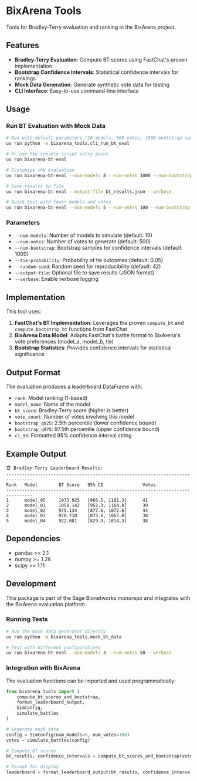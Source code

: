 # BixArena Tools

Tools for Bradley-Terry evaluation and ranking in the BixArena project.

## Features

- **Bradley-Terry Evaluation**: Compute BT scores using FastChat's proven implementation
- **Bootstrap Confidence Intervals**: Statistical confidence intervals for rankings
- **Mock Data Generation**: Generate synthetic vote data for testing
- **CLI Interface**: Easy-to-use command-line interface

## Usage

### Run BT Evaluation with Mock Data

```bash
# Run with default parameters (10 models, 500 votes, 1000 bootstrap samples)
uv run python -m bixarena_tools.cli_run_bt_eval

# Or use the console script entry point
uv run bixarena-bt-eval

# Customize the evaluation
uv run bixarena-bt-eval --num-models 8 --num-votes 1000 --num-bootstrap 500

# Save results to file
uv run bixarena-bt-eval --output-file bt_results.json --verbose

# Quick test with fewer models and votes
uv run bixarena-bt-eval --num-models 5 --num-votes 100 --num-bootstrap 100
```

### Parameters

- `--num-models`: Number of models to simulate (default: 10)
- `--num-votes`: Number of votes to generate (default: 500)
- `--num-bootstrap`: Bootstrap samples for confidence intervals (default: 1000)
- `--tie-probability`: Probability of tie outcomes (default: 0.05)
- `--random-seed`: Random seed for reproducibility (default: 42)
- `--output-file`: Optional file to save results (JSON format)
- `--verbose`: Enable verbose logging

## Implementation

This tool uses:

1. **FastChat's BT Implementation**: Leverages the proven `compute_bt` and `compute_bootstrap_bt` functions from FastChat
2. **BixArena Data Model**: Adapts FastChat's battle format to BixArena's vote preferences (model_a, model_b, tie)
3. **Bootstrap Statistics**: Provides confidence intervals for statistical significance

## Output Format

The evaluation produces a leaderboard DataFrame with:

- `rank`: Model ranking (1-based)
- `model_name`: Name of the model
- `bt_score`: Bradley-Terry score (higher is better)
- `vote_count`: Number of votes involving this model
- `bootstrap_q025`: 2.5th percentile (lower confidence bound)
- `bootstrap_q975`: 97.5th percentile (upper confidence bound)
- `ci_95`: Formatted 95% confidence interval string

## Example Output

```
🏆 Bradley-Terry Leaderboard Results:
--------------------------------------------------------------------------------
Rank   Model        BT Score   95% CI               Votes
--------------------------------------------------------------------------------
1      model_05     1073.925   [966.5, 1181.3]      41
2      model_01     1058.142   [952.3, 1164.0]      39
3      model_02     975.134    [877.6, 1072.6]      44
4      model_03     970.718    [873.6, 1067.8]      38
5      model_04     922.081    [829.9, 1014.3]      38
```

## Dependencies

- pandas >= 2.1
- numpy >= 1.26
- scipy >= 1.11

## Development

This package is part of the Sage Bionetworks monorepo and integrates with the BixArena evaluation platform.

### Running Tests

```bash
# Run the mock data generator directly
uv run python -m bixarena_tools.mock_bt_data

# Test with different configurations
uv run bixarena-bt-eval --num-models 3 --num-votes 50 --verbose
```

### Integration with BixArena

The evaluation functions can be imported and used programmatically:

```python
from bixarena_tools import (
    compute_bt_scores_and_bootstrap,
    format_leaderboard_output,
    SimConfig,
    simulate_battles
)

# Generate mock data
config = SimConfig(num_models=5, num_votes=100)
votes = simulate_battles(config)

# Compute BT scores
bt_results, confidence_intervals = compute_bt_scores_and_bootstrap(votes)

# Format for display
leaderboard = format_leaderboard_output(bt_results, confidence_intervals)
```
